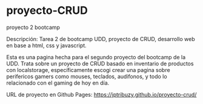 # proyecto-CRUD

proyecto 2 bootcamp 

Descripción: Tarea 2 de bootcamp UDD, proyecto de CRUD, desarrollo web en base a html, css y javascript.

Esta es una pagina hecha para el segundo proyecto del bootcamp de la UDD. Trata sobre un proyecto de CRUD basado en inventario de productos con localstorage, 
específicamente escogi crear una pagina sobre perifericos gamers como mouses, teclados, audifonos, y todo lo relacionado con el gaming de hoy en día.

URL de proyecto en Github Pages: https://jptribuzy.github.io/proyecto-crud/
